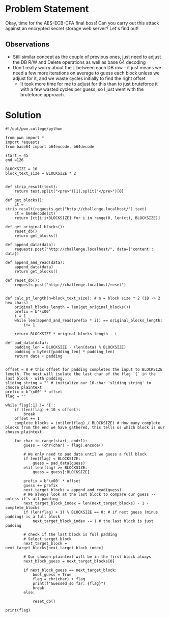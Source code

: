 # Problem Statement
Okay, time for the AES-ECB-CPA final boss! Can you carry out this attack against an encrypted secret storage web server? Let's find out!

## Observations
- Still similar concept as the couple of previous ones, just need to adjust the DB R/W and Delete operations as well as base 64 decoding
- Don't really worry about the `|` between each DB row -  it just means we need a few more iterations on average to guess each block unless we adjust for it, and we waste cycles initially to find the right offset
  - It took more time for me to adjust for this than to just bruteforce it with a few wasted cycles per guess, so I just went with the bruteforce approach.


# Solution
```
#!/opt/pwn.college/python

from pwn import *
import requests
from base64 import b64encode, b64decode

start = 45
end =126

BLOCKSIZE = 16
block_text_size = BLOCKSIZE * 2


def strip_result(text):
    return text.split("<pre>")[1].split("</pre>")[0]

def get_blocks():
    ct = strip_result(requests.get("http://challenge.localhost/").text)
    ct = b64decode(ct)
    return [ct[i:i+BLOCKSIZE] for i in range(0, len(ct), BLOCKSIZE)]

def get_original_blocks():
    reset_db()
    return get_blocks()

def append_data(data):
    requests.post("http://challenge.localhost/", data={'content': data})

def append_and_read(data):
    append_data(data)
    return get_blocks()

def reset_db():
    requests.post("http://challenge.localhost/reset")


def calc_pt_length(n=block_text_size): # n = block size * 2 (1B -> 2 hex chars)
    original_blocks_length = len(get_original_blocks())
    prefix = b'\x00'
    i = 1
    while len(append_and_read(prefix * i)) == original_blocks_length:
        i+= 1
    
    return BLOCKSIZE * original_blocks_length - i

def pad_data(data):
    padding_len = BLOCKSIZE - (len(data) % BLOCKSIZE)
    padding = bytes([padding_len] * padding_len)
    return data + padding


offset = 0 # this offset for padding completes the input to BLOCKSIZE length. The next will isolate the last char of the flag `{` in the last block - with padding.
sliding_string = "" # initialize our 16-char 'sliding string' to choose plaintext
prefix = b'\x00' * offset
flag = ""

while flag[:1] != '{':
    if (len(flag) + 10 < offset):
        break
    offset += 1
    complete_blocks = int(len(flag) / BLOCKSIZE) # How many complete blocks from the end we have gathered, this tells us which block is our chosen plaintext

    for char in range(start, end+1):
        guess = (chr(char) + flag).encode()
        
        # We only need to pad data until we guess a full block
        if len(flag) < BLOCKSIZE:
            guess = pad_data(guess)
        elif len(flag) >= BLOCKSIZE:
            guess = guess[:BLOCKSIZE]

        prefix = b'\x00' * offset
        guess += prefix
        next_target_blocks = append_and_read(guess)
        # We always look at the last block to compare our guess -- unless it's all padding 
        next_target_block_index = len(next_target_blocks) - 1 - complete_blocks
        if (len(flag) + 1) % BLOCKSIZE == 0: # if next guess (minus padding) is a full block
            next_target_block_index -= 1 # the last block is just padding
        
        # check if the last block is full padding
        # Select target block
        next_target_block = next_target_blocks[next_target_block_index]

        # Our chosen plaintext will be in the first block always
        next_block_guess = next_target_blocks[0]
        
        if next_block_guess == next_target_block:
            bool_guess = True
            flag = chr(char) + flag
            print(f"Guessed so far: {flag}")
            break
        else:

            reset_db()    

print(flag)

```
